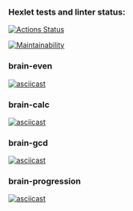 ### Hexlet tests and linter status:
[![Actions Status](https://github.com/Elena12885/frontend-project-44/workflows/hexlet-check/badge.svg)](https://github.com/Elena12885/frontend-project-44/actions)

[![Maintainability](https://api.codeclimate.com/v1/badges/03e660a131e46fcd9871/maintainability)](https://codeclimate.com/github/Elena12885/frontend-project-44/maintainability)

### brain-even
[![asciicast](https://asciinema.org/a/OPBrg7YrSCPfiLrx4H7kgIEoj.svg)](https://asciinema.org/a/OPBrg7YrSCPfiLrx4H7kgIEoj)

### brain-calc
[![asciicast](https://asciinema.org/a/B91RXXHH6EO6H4ui1nQvhc0QA.svg)](https://asciinema.org/a/B91RXXHH6EO6H4ui1nQvhc0QA)

### brain-gcd
[![asciicast](https://asciinema.org/a/610075.svg)](https://asciinema.org/a/610075)

### brain-progression
[![asciicast](https://asciinema.org/a/mXzcZcYRhLdjYip2EvQgYH5vv.svg)](https://asciinema.org/a/mXzcZcYRhLdjYip2EvQgYH5vv)
